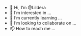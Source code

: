 - 👋 Hi, I’m @Lildera
- 👀 I’m interested in ...
- 🌱 I’m currently learning ...
- 💞️ I’m looking to collaborate on ...
- 📫 How to reach me ...

<!---
Lildera/Lildera is a ✨ special ✨ repository because its `README.md` (this file) appears on your GitHub profile.
You can click the Preview link to take a look at your changes.
--->
